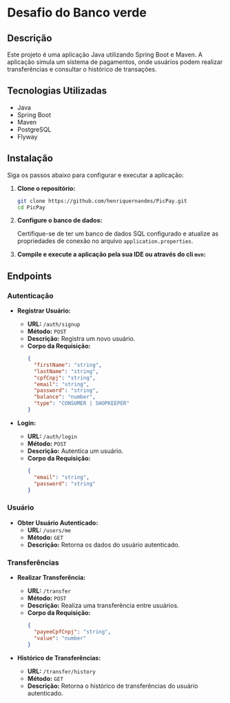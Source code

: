 # Desafio do Banco verde 

## Descrição

Este projeto é uma aplicação Java utilizando Spring Boot e Maven. A aplicação simula um sistema de pagamentos, onde usuários podem realizar transferências e consultar o histórico de transações.

## Tecnologias Utilizadas

- Java
- Spring Boot
- Maven
- PostgreSQL
- Flyway

## Instalação

Siga os passos abaixo para configurar e executar a aplicação:

1. **Clone o repositório:**

   ```bash
   git clone https://github.com/henriquernandes/PicPay.git
   cd PicPay
   ```

2. **Configure o banco de dados:**

   Certifique-se de ter um banco de dados SQL configurado e atualize as propriedades de conexão no arquivo `application.properties`.

3. **Compile e execute a aplicação pela sua IDE ou através do cli `mvn`:**
## Endpoints

### Autenticação

- **Registrar Usuário:**
    - **URL:** `/auth/signup`
    - **Método:** `POST`
    - **Descrição:** Registra um novo usuário.
    - **Corpo da Requisição:**
      ```json
      {
        "firstName": "string",
        "lastName": "string",
        "cpfCnpj": "string",
        "email": "string",
        "password": "string",
        "balance": "number",
        "type": "CONSUMER | SHOPKEEPER"
      }
      ```

- **Login:**
    - **URL:** `/auth/login`
    - **Método:** `POST`
    - **Descrição:** Autentica um usuário.
    - **Corpo da Requisição:**
      ```json
      {
        "email": "string",
        "password": "string"
      }
      ```

### Usuário

- **Obter Usuário Autenticado:**
    - **URL:** `/users/me`
    - **Método:** `GET`
    - **Descrição:** Retorna os dados do usuário autenticado.

### Transferências

- **Realizar Transferência:**
    - **URL:** `/transfer`
    - **Método:** `POST`
    - **Descrição:** Realiza uma transferência entre usuários.
    - **Corpo da Requisição:**
      ```json
      {
        "payeeCpfCnpj": "string",
        "value": "number"
      }
      ```

- **Histórico de Transferências:**
    - **URL:** `/transfer/history`
    - **Método:** `GET`
    - **Descrição:** Retorna o histórico de transferências do usuário autenticado.
